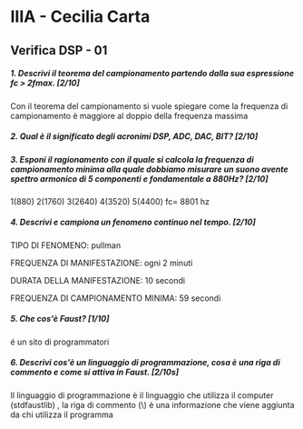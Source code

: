 # IIIA - Cecilia Carta 

## Verifica DSP - 01

##### 1. Descrivi il teorema del campionamento partendo dalla sua espressione _fc > 2fmax_. [2/10]

Con il teorema del campionamento si vuole spiegare come la frequenza di campionamento è maggiore al doppio della frequenza massima

##### 2. Qual è il significato degli acronimi _DSP_, _ADC_, _DAC_, _BIT_? [2/10]



##### 3. Esponi il ragionamento con il quale si calcola la frequenza di campionamento minima alla quale dobbiamo misurare un suono avente spettro armonico di 5 componenti e fondamentale a _880Hz_? [2/10]
1(880) 2(1760) 3(2640) 4(3520) 5(4400)
fc= 8801 hz

##### 4. Descrivi e campiona un fenomeno continuo nel tempo. [2/10]

TIPO DI FENOMENO: pullman

FREQUENZA DI MANIFESTAZIONE: ogni 2 minuti

DURATA DELLA MANIFESTAZIONE: 10 secondi

FREQUENZA DI CAMPIONAMENTO MINIMA: 59 secondi

##### 5. Che cos'è _Faust_? [1/10]

é un sito di programmatori 

##### 6. Descrivi cos'è un linguaggio di programmazione, cosa è una riga di commento e come si attiva in _Faust_. [2/10s]

Il linguaggio di programmazione è il linguaggio che utilizza il computer (stdfaustlib) , la riga di commento (\\) è una informazione che viene aggiunta da chi utilizza il programma
